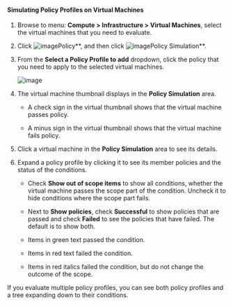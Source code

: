 #### Simulating Policy Profiles on Virtual Machines

1. Browse to menu: **Compute > Infrastructure > Virtual Machines**, select the virtual machines that you need to evaluate.

2. Click ![image](../images/1941.png**)Policy**, and then click ![image](../images/1947.png**)Policy Simulation**.

3. From the **Select a Policy Profile to add** dropdown, click the policy that you need to apply to the selected virtual machines.

    ![image](../images/1948.png)

4. The virtual machine thumbnail displays in the **Policy Simulation** area.

      - A check sign in the virtual thumbnail shows that the virtual machine passes policy.

      - A minus sign in the virtual thumbnail shows that the virtual machine fails policy.

5. Click a virtual machine in the **Policy Simulation** area to see its details.

6. Expand a policy profile by clicking it to see its member policies and the status of the conditions.

      - Check **Show out of scope items** to show all conditions, whether the virtual machine passes the scope part of the condition. Uncheck it to hide conditions where the scope part fails.

      - Next to **Show policies**, check **Successful** to show policies that are passed and check **Failed** to see the policies that have failed. The default is to show both.

      - Items in green text passed the condition.

      - Items in red text failed the condition.

      - Items in red italics failed the condition, but do not change the outcome of the scope.

If you evaluate multiple policy profiles, you can see both policy profiles and a tree expanding down to their conditions.
